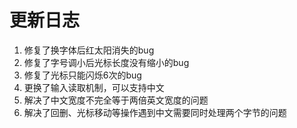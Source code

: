 # 更新日志

1. 修复了换字体后红太阳消失的bug
2. 修复了字号调小后光标长度没有缩小的bug
3. 修复了光标只能闪烁6次的bug
4. 更换了输入读取机制，可以支持中文
5. 解决了中文宽度不完全等于两倍英文宽度的问题
6. 解决了回删、光标移动等操作遇到中文需要同时处理两个字节的问题